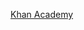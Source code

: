 [Khan Academy](https://www.khanacademy.org/profile/kaid_1095282051238682028385782/assignments/teacher/kaid_94883418545426983222200/class/4547948811075584)
